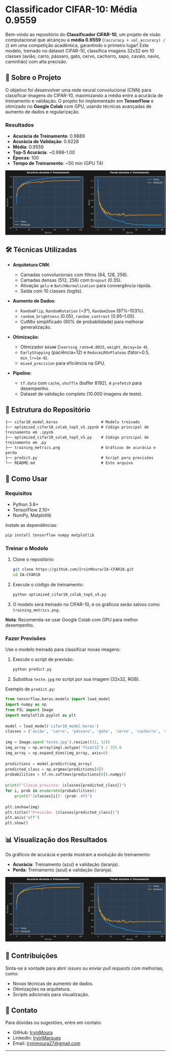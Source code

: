 # Classificador CIFAR-10: Média 0.9559

Bem-vindo ao repositório do **Classificador CIFAR-10**, um projeto de visão computacional que alcançou a **média 0.9559** (`(accuracy + val_accuracy) / 2`) em uma competição acadêmica, garantindo o primeiro lugar! Este modelo, treinado no dataset CIFAR-10, classifica imagens 32x32 em 10 classes (avião, carro, pássaro, gato, cervo, cachorro, sapo, cavalo, navio, caminhão) com alta precisão.

## 📖 Sobre o Projeto

O objetivo foi desenvolver uma rede neural convolucional (CNN) para classificar imagens do CIFAR-10, maximizando a média entre a acurácia de treinamento e validação. O projeto foi implementado em **TensorFlow** e otimizado no **Google Colab** com GPU, usando técnicas avançadas de aumento de dados e regularização.

### Resultados
- **Acurácia de Treinamento**: 0.9889
- **Acurácia de Validação**: 0.9228
- **Média**: 0.9559
- **Top-5 Acurácia**: ~0.998–1.00
- **Épocas**: 100
- **Tempo de Treinamento**: ~50 min (GPU T4)

![Gráficos de Treinamento](training_metrics.png)

## 🛠️ Técnicas Utilizadas

- **Arquitetura CNN**:
  - Camadas convolucionais com filtros (64, 128, 256).
  - Camadas densas (512, 256) com `Dropout` (0.35).
  - Ativação `gelu` e `BatchNormalization` para convergência rápida.
  - Saída com 10 classes (logits).

- **Aumento de Dados**:
  - `RandomFlip`, `RandomRotation` (~3°), `RandomZoom` (97%–103%).
  - `random_brightness` (0.05), `random_contrast` (0.95–1.05).
  - CutMix simplificado (90% de probabilidade) para melhorar generalização.

- **Otimização**:
  - Otimizador `AdamW` (`learning_rate=0.0015`, `weight_decay=1e-4`).
  - `EarlyStopping` (paciência=12) e `ReduceLROnPlateau` (fator=0.5, `min_lr=1e-6`).
  - `mixed_precision` para eficiência na GPU.

- **Pipeline**:
  - `tf.data` com `cache`, `shuffle` (buffer 8192), e `prefetch` para desempenho.
  - Dataset de validação completo (10.000 imagens de teste).

## 📂 Estrutura do Repositório

```
├── cifar10_model.keras                   # Modelo treinado
├── optimized_cifar10_colab_top5_v5.ipynb # Código principal de treinamento em .ipynb
├── optimized_cifar10_colab_top5_v5.py    # Código principal de treinamento em .py
├── training_metrics.png                  # Gráficos de acurácia e perda
├── predict.py                            # Script para previsões
└── README.md                             # Este arquivo
```

## 🚀 Como Usar

### Requisitos
- Python 3.8+
- TensorFlow 2.10+
- NumPy, Matplotlib

Instale as dependências:
```bash
pip install tensorflow numpy matplotlib
```

### Treinar o Modelo
1. Clone o repositório:
   ```bash
   git clone https://github.com/IrvinMoura/IA-CFAR10.git
   cd IA-CFAR10
   ```
2. Execute o código de treinamento:
   ```bash
   python optimized_cifar10_colab_top5_v5.py
   ```
3. O modelo será treinado no CIFAR-10, e os gráficos serão salvos como `training_metrics.png`.

**Nota**: Recomenda-se usar Google Colab com GPU para melhor desempenho.

### Fazer Previsões
Use o modelo treinado para classificar novas imagens:
1. Execute o script de previsão:
   ```bash
   python predict.py
   ```
2. Substitua `teste.jpg` no script por sua imagem (32x32, RGB).

Exemplo de `predict.py`:
```python
from tensorflow.keras.models import load_model
import numpy as np
from PIL import Image
import matplotlib.pyplot as plt

model = load_model('cifar10_model.keras')
classes = ['avião', 'carro', 'pássaro', 'gato', 'cervo', 'cachorro', 'sapo', 'cavalo', 'navio', 'caminhão']

img = Image.open('teste.jpg').resize((32, 32))
img_array = np.array(img).astype('float32') / 255.0
img_array = np.expand_dims(img_array, axis=0)

predictions = model.predict(img_array)
predicted_class = np.argmax(predictions[0])
probabilities = tf.nn.softmax(predictions[0]).numpy()

print(f"Classe prevista: {classes[predicted_class]}")
for i, prob in enumerate(probabilities):
    print(f"{classes[i]}: {prob:.4f}")

plt.imshow(img)
plt.title(f"Previsão: {classes[predicted_class]}")
plt.axis('off')
plt.show()
```

## 📊 Visualização dos Resultados

Os gráficos de acurácia e perda mostram a evolução do treinamento:

- **Acurácia**: Treinamento (azul) e validação (laranja).
- **Perda**: Treinamento (azul) e validação (laranja).

![Gráficos de Treinamento](training_metrics.png)

## 🙌 Contribuições

Sinta-se à vontade para abrir *issues* ou enviar *pull requests* com melhorias, como:
- Novas técnicas de aumento de dados.
- Otimizações na arquitetura.
- Scripts adicionais para visualização.

## 📧 Contato

Para dúvidas ou sugestões, entre em contato:
- GitHub: [IrvinMoura](https://github.com/IrvinMoura)
- LinkedIn: [IrvinMarques](https://www.linkedin.com/in/irvinmarques/)
- Email: irvinmoura27@gmail.com

---